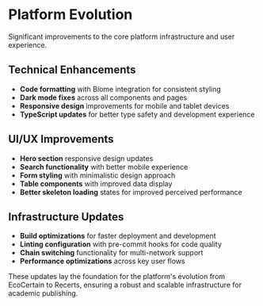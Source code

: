 # Platform Evolution

Significant improvements to the core platform infrastructure and user experience.

## Technical Enhancements

- **Code formatting** with Biome integration for consistent styling
- **Dark mode fixes** across all components and pages
- **Responsive design** improvements for mobile and tablet devices
- **TypeScript updates** for better type safety and development experience

## UI/UX Improvements

- **Hero section** responsive design updates
- **Search functionality** with better mobile experience
- **Form styling** with minimalistic design approach
- **Table components** with improved data display
- **Better skeleton loading** states for improved perceived performance

## Infrastructure Updates

- **Build optimizations** for faster deployment and development
- **Linting configuration** with pre-commit hooks for code quality
- **Chain switching** functionality for multi-network support
- **Performance optimizations** across key user flows

These updates lay the foundation for the platform's evolution from EcoCertain to Recerts, ensuring a robust and scalable infrastructure for academic publishing.
